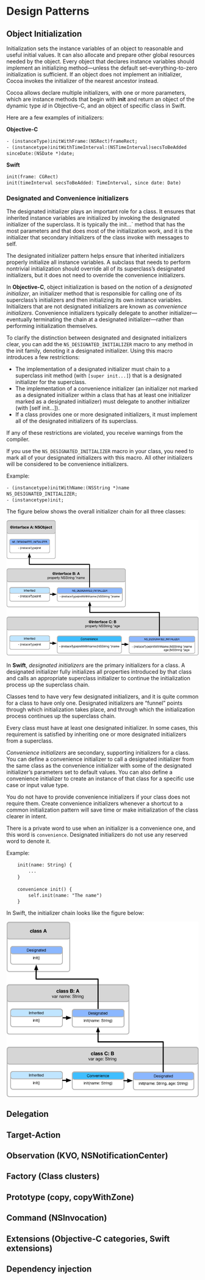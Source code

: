 # Design Patterns

## Object Initialization

Initialization sets the instance variables of an object to reasonable and useful initial values. It can also allocate and prepare other global resources needed by the object. Every object that declares instance variables should implement an initializing method—unless the default set-everything-to-zero initialization is sufficient. If an object does not implement an initializer, Cocoa invokes the initializer of the nearest ancestor instead.

Cocoa allows declare multiple initializers, with one or more parameters, which are instance methods that begin with **init** and return an object of the dynamic type *id* in Objective-C, and an object of specific class in Swift.

Here are a few examples of initializers:

**Objective-C** 

	- (instanceType)initWithFrame:(NSRect)frameRect;
	- (instancetype)initWithTimeInterval:(NSTimeInterval)secsToBeAdded sinceDate:(NSDate *)date;

**Swift**

	init(frame: CGRect)
	init(timeInterval secsToBeAdded: TimeInterval, since date: Date)
	
### Designated and Convenience initializers

The designated initializer plays an important role for a class. It ensures that inherited instance variables are initialized by invoking the designated initializer of the superclass. It is typically the init...` method that has the most parameters and that does most of the initialization work, and it is the initializer that secondary initializers of the class invoke with messages to self.

The designated initializer pattern helps ensure that inherited initializers properly initialize all instance variables. A subclass that needs to perform nontrivial initialization should override all of its superclass’s designated initializers, but it does not need to override the convenience initializers.

In **Objective-C**, object initialization is based on the notion of a *designated initializer*, an initializer method that is responsible for calling one of its superclass’s initializers and then initializing its own instance variables. Initializers that are not designated initializers are known as *convenience initializers*. Convenience initializers typically delegate to another initializer—eventually terminating the chain at a designated initializer—rather than performing initialization themselves.

To clarify the distinction between designated and designated initializers clear, you can add the `NS_DESIGNATED_INITIALIZER` macro to any method in the init family, denoting it a designated initializer. Using this macro introduces a few restrictions:

* The implementation of a designated initializer must chain to a superclass init method (with `[super init...]`) that is a designated initializer for the superclass.
* The implementation of a convenience initializer (an initializer not marked as a designated initializer within a class that has at least one initializer marked as a designated initializer) must delegate to another initializer (with [self init...]).
* If a class provides one or more designated initializers, it must implement all of the designated initializers of its superclass.

If any of these restrictions are violated, you receive warnings from the compiler.

If you use the `NS_DESIGNATED_INITIALIZER` macro in your class, you need to mark all of your designated initializers with this macro. All other initializers will be considered to be convenience initializers.

Example:

	- (instancetype)initWithName:(NSString *)name NS_DESIGNATED_INITIALIZER;
	- (instancetype)init;


The figure below shows the overall initializer chain for all three classes:

![Objective-C Initialization chain](statics/ObjectiveC.InitializationChain.png)

In **Swift**, *designated initializers* are the primary initializers for a class. A designated initializer fully initializes all properties introduced by that class and calls an appropriate superclass initializer to continue the initialization process up the superclass chain.

Classes tend to have very few designated initializers, and it is quite common for a class to have only one. Designated initializers are “funnel” points through which initialization takes place, and through which the initialization process continues up the superclass chain.

Every class must have at least one designated initializer. In some cases, this requirement is satisfied by inheriting one or more designated initializers from a superclass.

*Convenience initializers* are secondary, supporting initializers for a class. You can define a convenience initializer to call a designated initializer from the same class as the convenience initializer with some of the designated initializer’s parameters set to default values. You can also define a convenience initializer to create an instance of that class for a specific use case or input value type.

You do not have to provide convenience initializers if your class does not require them. Create convenience initializers whenever a shortcut to a common initialization pattern will save time or make initialization of the class clearer in intent.

There is a private word to use when an initializer is a convenience one, and this word is `convenience`. Designated initializers do not use any reserved word to denote it.

Example:

```	
	init(name: String) {
		...
	}
	
	convenience init() {
		self.init(name: "The name")
	} 
```
In Swift, the initializer chain looks like the figure below:

![Swift Initialization chain](statics/Swift.InitializationChain.png)


## Delegation

## Target-Action

## Observation (KVO, NSNotificationCenter)

## Factory (Class clusters)

## Prototype (copy, copyWithZone)

## Command (NSInvocation)

## Extensions (Objective-C categories, Swift extensions)

## Dependency injection
